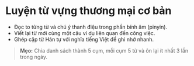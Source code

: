 # Luyện từ vựng thương mại cơ bản

- Đọc to từng từ và chú ý thanh điệu trong phần bính âm (pinyin).
- Viết lại từ mới cùng một câu ví dụ liên quan đến công việc.
- Ghép cặp từ Hán tự với nghĩa tiếng Việt để ghi nhớ nhanh.

> **Mẹo:** Chia danh sách thành 5 cụm, mỗi cụm 5 từ và ôn lại ít nhất 3 lần trong ngày.
